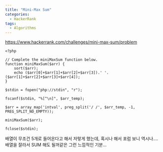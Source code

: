 ```yaml
---
title: "Mini-Max Sum"
categories:
  - HackerRank
tags:
  - Algorithms
---
```


<https://www.hackerrank.com/challenges/mini-max-sum/problem>

    <?php
    
    // Complete the miniMaxSum function below.
    function miniMaxSum($arr) {
        sort($arr);
        echo ($arr[0]+$arr[1]+$arr[2]+$arr[3]).' '.($arr[1]+$arr[2]+$arr[3]+$arr[4]);
    }
    
    $stdin = fopen("php://stdin", "r");
    
    fscanf($stdin, "%[^\n]", $arr_temp);
    
    $arr = array_map('intval', preg_split('/ /', $arr_temp, -1, PREG_SPLIT_NO_EMPTY));
    
    miniMaxSum($arr);
    
    fclose($stdin);



배열이 무조건 5개로 들어온다고 해서 저렇게 했는데, 혹시나 해서 포럼 보니 역시나....  
배열을 잘라서 SUM 해도 될꺼같은 그런 느낌적인 기분...